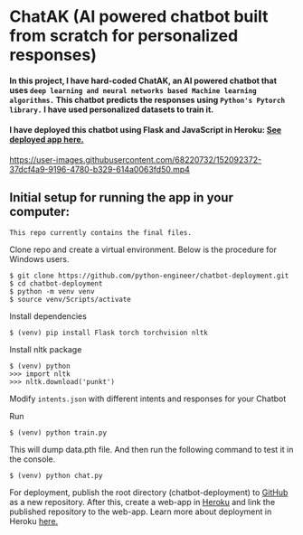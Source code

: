 # ChatAK (AI powered chatbot built from scratch for personalized responses)

#### In this project, I have hard-coded ChatAK, an AI powered chatbot that uses `deep learning and neural networks based Machine learning algorithms.` This chatbot predicts the responses using `Python's Pytorch library.` I have used personalized datasets to train it.

#### I have deployed this chatbot using Flask and JavaScript in Heroku: [See deployed app here.](https://chatak.herokuapp.com/)

https://user-images.githubusercontent.com/68220732/152092372-37dcf4a9-9196-4780-b329-614a0063fd50.mp4

## Initial setup for running the app in your computer:

`This repo currently contains the final files.`

Clone repo and create a virtual environment. Below is the procedure for Windows users.

```
$ git clone https://github.com/python-engineer/chatbot-deployment.git
$ cd chatbot-deployment
$ python -m venv venv
$ source venv/Scripts/activate
```

Install dependencies

```
$ (venv) pip install Flask torch torchvision nltk
```

Install nltk package

```
$ (venv) python
>>> import nltk
>>> nltk.download('punkt')
```

Modify `intents.json` with different intents and responses for your Chatbot

Run

```
$ (venv) python train.py
```

This will dump data.pth file. And then run
the following command to test it in the console.

```
$ (venv) python chat.py
```

For deployment, publish the root directory (chatbot-deployment) to [GitHub](https://github.com/) as a new repository. After this, create a web-app in [Heroku](https://id.heroku.com/login) and link the published repository to the web-app. Learn more about deployment in Heroku [here.](https://www.youtube.com/watch?v=6plVs_ytIH8&t=1249s)
